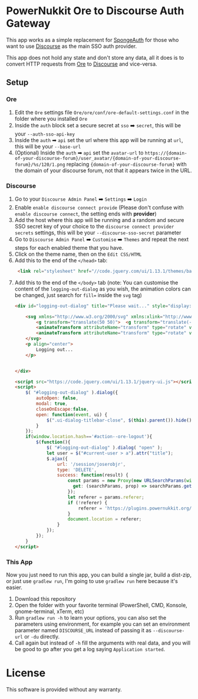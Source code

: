 # PowerNukkit Ore to Discourse Auth Gateway
This app works as a simple replacement for [SpongeAuth][SpongeAuth] for
those who want to use [Discourse][Discourse] as the main SSO auth provider.

This app does not hold any state and don't store any data, all it does is to convert HTTP requests from 
[Ore][Ore] to [Discourse][Discourse] and vice-versa.

## Setup
### Ore
1. Edit the `Ore` settings file `Ore/ore/conf/ore-default-settings.conf` in the folder where you installed `Ore`
2. Inside the `auth` block set a secure secret at `sso` ➡️ `secret`, this will be your `--auth-sso-api-key`
3. Inside the `auth` ➡ `api` set the url where this app will be running at `url`, this will be your `--base-url`
4. (Optional) Inside the `auth` ➡ `api` set the `avatar-url` to `https://{domain-of-your-discourse-forum}/user_avatar/{domain-of-your-discourse-forum}/%s/120/1.png` replacing `{domain-of-your-discourse-forum}` with the domain of your discourse forum, not that it appears twice in the URL.

### Discourse
1. Go to your `Discourse Admin Panel` ➡️ `Settings` ➡️ `Login`
2. Enable `enable discourse connect provide` (Please don't confuse with `enable discourse connect`, the setting ends with **provider**)
3. Add the host where this app will be running and a random and secure SSO secret key of your choice to the `discourse connect provider secrets` settings, this will be your `--discourse-sso-secret` parameter
4. Go to `Discourse Admin Panel` ➡️ `Customise` ➡️ `Themes` and repeat the next steps for each enabled theme that you have.
5. Click on the theme name, then on the `Edit CSS/HTML`
6. Add this to the end of the `</head>` tab:
    ```html
     <link rel="stylesheet" href="//code.jquery.com/ui/1.13.1/themes/base/jquery-ui.css">
    ```
7. Add this to the end of the `</body>` tab (note: You can customise the content of the `logging-out-dialog` as you wish, the animation colors can be changed, just search for `fill=` inside the `svg` tag)
    ```html
    <div id="logging-out-dialog" title="Please wait..." style="display: none">
    
        <svg xmlns="http://www.w3.org/2000/svg" xmlns:xlink="http://www.w3.org/1999/xlink" style="margin:auto;background:#fff;display:block;" width="200px" height="200px" viewBox="0 0 100 100" preserveAspectRatio="xMidYMid">
            <g transform="translate(50 50)">  <g transform="translate(-19 -19) scale(0.6)"> <g>
            <animateTransform attributeName="transform" type="rotate" values="0;45" keyTimes="0;1" dur="0.2s" begin="0s" repeatCount="indefinite"></animateTransform><path d="M31.35997276079435 21.46047782418268 L38.431040572659825 28.531545636048154 L28.531545636048154 38.431040572659825 L21.46047782418268 31.359972760794346 A38 38 0 0 1 7.0000000000000036 37.3496987939662 L7.0000000000000036 37.3496987939662 L7.000000000000004 47.3496987939662 L-6.999999999999999 47.3496987939662 L-7 37.3496987939662 A38 38 0 0 1 -21.46047782418268 31.35997276079435 L-21.46047782418268 31.35997276079435 L-28.531545636048154 38.431040572659825 L-38.43104057265982 28.531545636048158 L-31.359972760794346 21.460477824182682 A38 38 0 0 1 -37.3496987939662 7.000000000000007 L-37.3496987939662 7.000000000000007 L-47.3496987939662 7.000000000000008 L-47.3496987939662 -6.9999999999999964 L-37.3496987939662 -6.999999999999997 A38 38 0 0 1 -31.35997276079435 -21.460477824182675 L-31.35997276079435 -21.460477824182675 L-38.431040572659825 -28.531545636048147 L-28.53154563604818 -38.4310405726598 L-21.4604778241827 -31.35997276079433 A38 38 0 0 1 -6.999999999999992 -37.3496987939662 L-6.999999999999992 -37.3496987939662 L-6.999999999999994 -47.3496987939662 L6.999999999999977 -47.3496987939662 L6.999999999999979 -37.3496987939662 A38 38 0 0 1 21.460477824182686 -31.359972760794342 L21.460477824182686 -31.359972760794342 L28.531545636048158 -38.43104057265982 L38.4310405726598 -28.53154563604818 L31.35997276079433 -21.4604778241827 A38 38 0 0 1 37.3496987939662 -6.999999999999995 L37.3496987939662 -6.999999999999995 L47.3496987939662 -6.999999999999997 L47.349698793966205 6.999999999999973 L37.349698793966205 6.999999999999976 A38 38 0 0 1 31.359972760794346 21.460477824182682 M0 -23A23 23 0 1 0 0 23 A23 23 0 1 0 0 -23" fill="#1babfa"></path></g></g> <g transform="translate(19 19) scale(0.6)"> <g>
            <animateTransform attributeName="transform" type="rotate" values="45;0" keyTimes="0;1" dur="0.2s" begin="-0.1s" repeatCount="indefinite"></animateTransform><path d="M-31.35997276079435 -21.460477824182675 L-38.431040572659825 -28.531545636048147 L-28.53154563604818 -38.4310405726598 L-21.4604778241827 -31.35997276079433 A38 38 0 0 1 -6.999999999999992 -37.3496987939662 L-6.999999999999992 -37.3496987939662 L-6.999999999999994 -47.3496987939662 L6.999999999999977 -47.3496987939662 L6.999999999999979 -37.3496987939662 A38 38 0 0 1 21.460477824182686 -31.359972760794342 L21.460477824182686 -31.359972760794342 L28.531545636048158 -38.43104057265982 L38.4310405726598 -28.53154563604818 L31.35997276079433 -21.4604778241827 A38 38 0 0 1 37.3496987939662 -6.999999999999995 L37.3496987939662 -6.999999999999995 L47.3496987939662 -6.999999999999997 L47.349698793966205 6.999999999999973 L37.349698793966205 6.999999999999976 A38 38 0 0 1 31.359972760794346 21.460477824182682 L31.359972760794346 21.460477824182682 L38.431040572659825 28.531545636048154 L28.531545636048183 38.4310405726598 L21.460477824182703 31.35997276079433 A38 38 0 0 1 6.9999999999999964 37.3496987939662 L6.9999999999999964 37.3496987939662 L6.999999999999995 47.3496987939662 L-7.000000000000009 47.3496987939662 L-7.000000000000007 37.3496987939662 A38 38 0 0 1 -21.46047782418263 31.359972760794385 L-21.46047782418263 31.359972760794385 L-28.531545636048094 38.43104057265987 L-38.431040572659796 28.531545636048186 L-31.359972760794328 21.460477824182703 A38 38 0 0 1 -37.34969879396619 7.000000000000032 L-37.34969879396619 7.000000000000032 L-47.34969879396619 7.0000000000000355 L-47.3496987939662 -7.000000000000002 L-37.3496987939662 -7.000000000000005 A38 38 0 0 1 -31.359972760794346 -21.460477824182682 M0 -23A23 23 0 1 0 0 23 A23 23 0 1 0 0 -23" fill="#ac384d"></path></g></g></g>
        </svg>
        <p align="center">
            Logging out...
        </p>
    
    
    </div>
    
    <script src="https://code.jquery.com/ui/1.13.1/jquery-ui.js"></script>
    <script>
        $( "#logging-out-dialog" ).dialog({
            autoOpen: false,
            modal: true,
            closeOnEscape:false,
            open: function(event, ui) {
                $(".ui-dialog-titlebar-close", $(this).parent()).hide();
            }
        });
        if(window.location.hash=='#action--ore-logout'){
            $(function(){
                $( "#logging-out-dialog" ).dialog( "open" );
                let user = $("#current-user > a").attr("title");
                $.ajax({
                    url: '/session/joserobjr',
                    type: 'DELETE',
                    success: function(result) {
                        const params = new Proxy(new URLSearchParams(window.location.search), {
                          get: (searchParams, prop) => searchParams.get(prop),
                        });
                        let referer = params.referer;
                        if (!referer) {
                            referer = 'https://plugins.powernukkit.org/';
                        }
                        document.location = referer;
                    }
                });
            });
        }
    </script>
   ```

### This App
Now you just need to run this app, you can build a single jar, build a dist-zip, or just use `gradlew run`,
I'm going to use `gradlew run` here because it's easier.

1. Download this repository
2. Open the folder with your favorite terminal (PowerShell, CMD, Konsole, gnome-terminal, xTerm, etc)
3. Run `gradlew run -h` to learn your options, you can also set the parameters using environment, for example you can set an environment parameter named `DISCOURSE_URL` instead of passing it as `--discourse-url` or `-du` directly.
4. Call again but instead of `-h` fill the arguments with real data, and you will be good to go after you get a log saying `Application started`. 

# License
This software is provided without any warranty.

[Ore]: https://github.com/SpongePowered/Ore
[SpongeAuth]: https://github.com/SpongePowered/SpongeAuth
[Discourse]: https://github.com/discourse/discourse#readme
